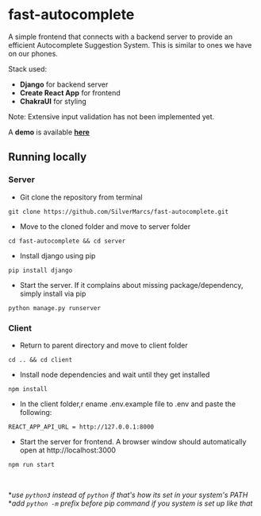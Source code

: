 # fast-autocomplete

A simple frontend that connects with a backend server to provide an efficient Autocomplete Suggestion System.
This is similar to ones we have on our phones.<br>

Stack used:
- **Django** for backend server
- **Create React App** for frontend
- **ChakraUI** for styling


Note: Extensive input validation has not been implemented yet.

A **demo** is available [**here**](https://fast-autocomplete.vercel.app)

## Running locally

### Server

- Git clone the repository from terminal
````
git clone https://github.com/SilverMarcs/fast-autocomplete.git
````

- Move to the cloned folder and move to server folder

````
cd fast-autocomplete && cd server
````

- Install django using pip

````
pip install django
````

- Start the server. If it complains about missing package/dependency, simply install via pip

````
python manage.py runserver
````


### Client

- Return to parent directory and move to client folder
  
````
cd .. && cd client
````

- Install node dependencies and wait until they get installed 
  
````
npm install
````

- In the client folder,r ename .env.example file to .env and paste the following: 
  
````
REACT_APP_API_URL = http://127.0.0.1:8000
````

- Start the server for frontend. A browser window should automatically open at http://localhost:3000
  
````
npm run start
````
<br>

**use ```python3``` instead of ```python``` if that's how its set in your system's PATH*<br>
**add ```python -m``` prefix before pip command if you system is set up like that*

